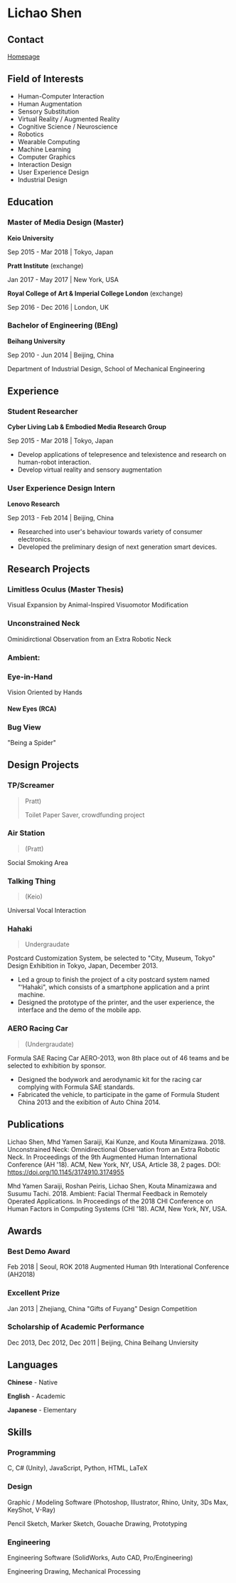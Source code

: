 # Lichao **Shen**

## Contact

[Homepage](http://red-pencil.github.io/homepage)

## Field of Interests

- Human-Computer Interaction
- Human Augmentation
- Sensory Substitution
- Virtual Reality / Augmented Reality
- Cognitive Science / Neuroscience
- Robotics
- Wearable Computing
- Machine Learning
- Computer Graphics
- Interaction Design
- User Experience Design
- Industrial Design

## Education

### Master of Media Design (Master)

**Keio University**

Sep 2015 - Mar 2018 \| Tokyo, Japan

**Pratt Institute** (exchange)

Jan 2017 - May 2017 \| New York, USA

**Royal College of Art & Imperial College London** (exchange)

Sep 2016 - Dec 2016 \| London, UK


### Bachelor of Engineering (BEng)

**Beihang University**

Sep 2010 - Jun 2014 \| Beijing, China

Department of Industrial Design, School of Mechanical Engineering


## Experience

### Student Researcher

**Cyber Living Lab & Embodied Media Research Group**

Sep 2015 - Mar 2018 \| Tokyo, Japan

- Develop applications of telepresence and telexistence and research on human-robot interaction.
- Develop virtual reality and sensory augmentation

### User Experience Design Intern

**Lenovo Research**

Sep 2013 - Feb 2014 \| Beijing, China

- Researched into user's behaviour towards variety of consumer electronics.
- Developed the preliminary design of next generation smart devices.



## Research Projects

### Limitless Oculus (Master Thesis)

Visual Expansion by Animal-Inspired Visuomotor Modification

### Unconstrained Neck

Ominidirctional Observation from an Extra Robotic Neck

### Ambient:

### Eye-in-Hand

Vision Oriented by Hands

#### New Eyes (RCA)

### Bug View

"Being a Spider" 



## Design Projects

### TP/Screamer

> Pratt)
>
> Toilet Paper Saver, crowdfunding project

### Air Station

> (Pratt)

Social Smoking Area

### Talking Thing

> (Keio)

Universal Vocal Interaction

### Hahaki

> Undergraudate

Postcard Customization System, be selected to "City, Museum, Tokyo" Design Exhibition in Tokyo, Japan, December 2013.

- Led a group to finish the project of a city postcard system named "‘Hahaki", which consists of a smartphone application and a print machine.
- Designed the prototype of the printer, and the user experience, the interface and the demo of the mobile app.

### AERO Racing Car

> (Undergraudate)

Formula SAE Racing Car AERO-2013, won 8th place out of 46 teams and be selected to exhibition by sponsor.

- Designed the bodywork and aerodynamic kit for the racing car complying with Formula SAE standards.
- Fabricated the vehicle, to participate in the game of Formula Student China 2013 and the exibition of Auto China 2014.



## Publications

Lichao Shen, Mhd Yamen Saraiji, Kai Kunze, and Kouta Minamizawa. 2018. Unconstrained Neck: Omnidirectional Observation from an Extra Robotic Neck. In Proceedings of the 9th Augmented Human International Conference (AH '18). ACM, New York, NY, USA, Article 38, 2 pages. DOI: https://doi.org/10.1145/3174910.3174955

Mhd Yamen Saraiji, Roshan Peiris, Lichao Shen, Kouta Minamizawa and Susumu Tachi. 2018. Ambient: Facial Thermal Feedback in Remotely Operated Applications. In Proceedings of the 2018 CHI Conference on Human Factors in Computing Systems (CHI '18). ACM, New York, NY, USA.



## Awards

### Best Demo Award

Feb 2018 | Seoul, ROK
2018 Augmented Human 9th Interational Conference (AH2018)

### Excellent Prize

Jan 2013 | Zhejiang, China
"Gifts of Fuyang" Design Competition

### Scholarship of Academic Performance

Dec 2013, Dec 2012, Dec 2011 | Beijing, China
Beihang Unviersity



## Languages

**Chinese** - Native

**English** - Academic

**Japanese** - Elementary



## Skills

### Programming

C, C# (Unity), JavaScript, Python, HTML, LaTeX

### Design

Graphic / Modeling Software (Photoshop, Illustrator, Rhino, Unity, 3Ds Max, KeyShot, V-Ray)

Pencil Sketch, Marker Sketch, Gouache Drawing, Prototyping

### Engineering

Engineering Software (SolidWorks, Auto CAD, Pro/Engineering)

Engineering Drawing, Mechanical Processing

